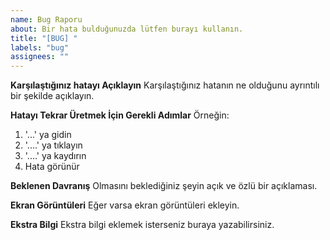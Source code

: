 ```yaml
---
name: Bug Raporu
about: Bir hata bulduğunuzda lütfen burayı kullanın.
title: "[BUG] "
labels: "bug"
assignees: ""
---
```


**Karşılaştığınız hatayı Açıklayın**
Karşılaştığınız hatanın ne olduğunu ayrıntılı bir şekilde açıklayın.

**Hatayı Tekrar Üretmek İçin Gerekli Adımlar**
Örneğin:

1. '...' ya gidin
2. '....' ya tıklayın
3. '....' ya kaydırın
4. Hata görünür

**Beklenen Davranış**
Olmasını beklediğiniz şeyin açık ve özlü bir açıklaması.

**Ekran Görüntüleri**
Eğer varsa ekran görüntüleri ekleyin.

**Ekstra Bilgi**
Ekstra bilgi eklemek isterseniz buraya yazabilirsiniz.
